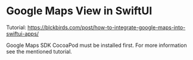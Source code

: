 # Google Maps View in SwiftUI
 Tutorial: https://blckbirds.com/post/how-to-integrate-google-maps-into-swiftui-apps/

Google Maps SDK CocoaPod must be installed first. For more information see the mentioned tutorial.
